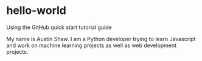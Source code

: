 # hello-world
Using the GitHub quick start tutorial guide

My name is Austin Shaw. I am a Python developer trying to learn Javascript and work on machine learning projects as well as web development projects. 
